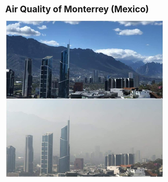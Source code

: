 # Air Quality of Monterrey (Mexico)

<p align="center">
  <img src="https://github.com/Jimenamatzui98/Portfolio/blob/3967b2f6c5b5519ab224908de0280d0f3948b440/DataScience_Diploma_FinalProject/Images/Contaminacion.jpeg" alt="Contaminacion" width="500">
</p>
